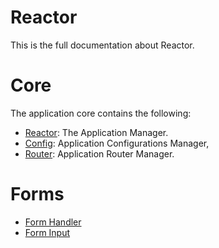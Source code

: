 # Reactor

This is the full documentation about Reactor.

# Core

The application core contains the following:

- [Reactor](./reactor.md): The Application Manager.
- [Config](./config.md): Application Configurations Manager,
- [Router](./router.md): Application Router Manager. 

# Forms

- [Form Handler](./forms/form.md)
- [Form Input](./forms/form-input.md)